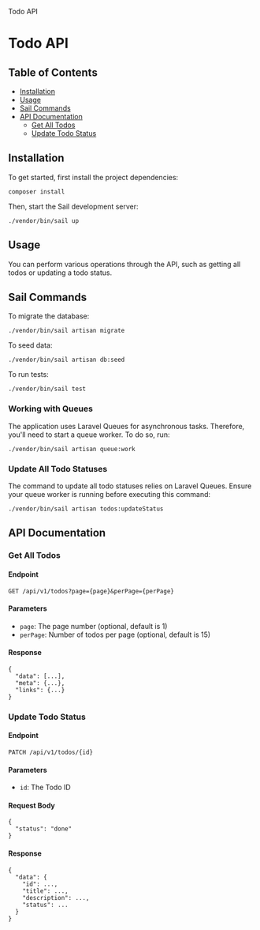  Todo API

Todo API
========

Table of Contents
-----------------

*   [Installation](#installation)
*   [Usage](#usage)
*   [Sail Commands](#sail-commands)
*   [API Documentation](#api-documentation)
    *   [Get All Todos](#get-all-todos)
    *   [Update Todo Status](#update-todo-status)

Installation
------------

To get started, first install the project dependencies:

    composer install

Then, start the Sail development server:

    ./vendor/bin/sail up

Usage
-----

You can perform various operations through the API, such as getting all todos or updating a todo status.

Sail Commands
-------------

To migrate the database:

    ./vendor/bin/sail artisan migrate

To seed data:

    ./vendor/bin/sail artisan db:seed

To run tests:

    ./vendor/bin/sail test

### Working with Queues

The application uses Laravel Queues for asynchronous tasks. Therefore, you'll need to start a queue worker. To do so, run:

    ./vendor/bin/sail artisan queue:work

### Update All Todo Statuses

The command to update all todo statuses relies on Laravel Queues. Ensure your queue worker is running before executing this command:

    ./vendor/bin/sail artisan todos:updateStatus

API Documentation
-----------------

### Get All Todos

#### Endpoint

    GET /api/v1/todos?page={page}&perPage={perPage}

#### Parameters

*   `page`: The page number (optional, default is 1)
*   `perPage`: Number of todos per page (optional, default is 15)

#### Response

    {
      "data": [...],
      "meta": {...},
      "links": {...}
    }

### Update Todo Status

#### Endpoint

    PATCH /api/v1/todos/{id}

#### Parameters

*   `id`: The Todo ID

#### Request Body

    {
      "status": "done"
    }

#### Response

    {
      "data": {
        "id": ...,
        "title": ...,
        "description": ...,
        "status": ...
      }
    }